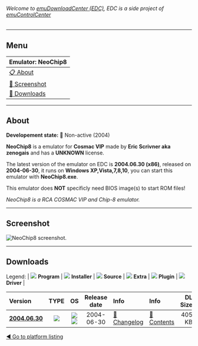 ###### Welcome to [emuDownloadCenter (EDC)](https://github.com/PhoenixInteractiveNL/emuDownloadCenter/wiki/), EDC is a side project of [emuControlCenter](https://github.com/PhoenixInteractiveNL/emuControlCenter/wiki/)
***
## Menu
| **Emulator: NeoChip8** |
|:---------|
| [:clipboard: About](#about) |
| [:sunrise: Screenshot](#screen) |
| [:floppy_disk: Downloads](#downloads) |
***
## About
**Developement state:** :red_circle: Non-active (2004)

**NeoChip8** is a emulator for **Cosmac VIP** made by **Eric Scrivner aka zenogais** and has a **UNKNOWN** license.

The latest version of the emulator on EDC is **2004.06.30 (x86)**, released on **2004-06-30**, it runs on **Windows XP,Vista,7,8,10**, you can start this emulator with **NeoChip8.exe**.

This emulator does **NOT** specificly need BIOS image(s) to start ROM files!

_NeoChip8 is a RCA COSMAC VIP and Chip-8 emulator._
***
## Screenshot
![](https://raw.githubusercontent.com/PhoenixInteractiveNL/emuDownloadCenter/master/hooks/neochip8/emulator_screen_01.jpg "NeoChip8 screenshot.")
***
## Downloads
Legend:
| ![](https://raw.githubusercontent.com/wiki/PhoenixInteractiveNL/emuDownloadCenter/images_misc/icon_program_24.png) **Program** | 
![](https://raw.githubusercontent.com/wiki/PhoenixInteractiveNL/emuDownloadCenter/images_misc/icon_installer_24.png) **Installer** | 
![](https://raw.githubusercontent.com/wiki/PhoenixInteractiveNL/emuDownloadCenter/images_misc/icon_source_code_24.png) **Source** | 
![](https://raw.githubusercontent.com/wiki/PhoenixInteractiveNL/emuDownloadCenter/images_misc/icon_extra_24.png) **Extra** | 
![](https://raw.githubusercontent.com/wiki/PhoenixInteractiveNL/emuDownloadCenter/images_misc/icon_plugin_24.png) **Plugin** | 
![](https://raw.githubusercontent.com/wiki/PhoenixInteractiveNL/emuDownloadCenter/images_misc/icon_driver_24.png) **Driver** | 


| Version  | TYPE | OS | Release date  | Info       | Info       | DL Size    |
|:---------|:----:|:--:|:-------------:|:-----------|:-----------|-----------:|
| [**2004.06.30**](https://github.com/PhoenixInteractiveNL/edc-repo0005/raw/master/neochip8/2004.06.30.7z) | ![](https://raw.githubusercontent.com/wiki/PhoenixInteractiveNL/emuDownloadCenter/images_misc/icon_program_24.png) | ![](https://raw.githubusercontent.com/wiki/PhoenixInteractiveNL/emuDownloadCenter/images_misc/logo_windows_24.png)![](https://raw.githubusercontent.com/wiki/PhoenixInteractiveNL/emuDownloadCenter/images_misc/icon_32-bit_24.png) | 2004-06-30 | [:page_facing_up: Changelog](https://github.com/PhoenixInteractiveNL/edc-repo0005/blob/master/neochip8/2004.06.30_changelog.txt) | [:mag_right: Contents](https://github.com/PhoenixInteractiveNL/edc-repo0005/blob/master/neochip8/2004.06.30_contents.txt) | 405 KB |

[:arrow_backward: Go to platform listing](https://github.com/PhoenixInteractiveNL/emuDownloadCenter/wiki/EDC-Platform-List)
